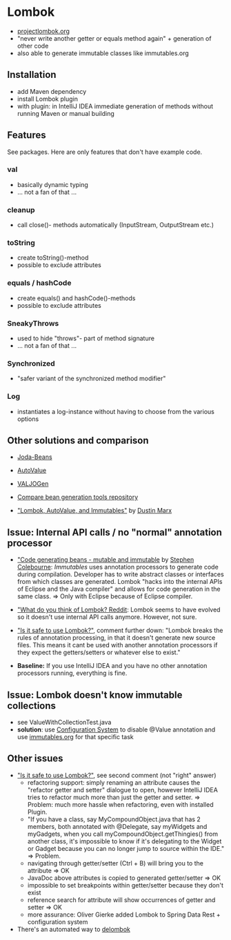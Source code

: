 # Lombok
- [projectlombok.org](https://projectlombok.org)
- "never write another getter or equals method again" + generation of other code
- also able to generate immutable classes like immutables.org 

## Installation
- add Maven dependency
- install Lombok plugin
- with plugin: in IntelliJ IDEA immediate generation of methods without running Maven or manual building

## Features
See packages. Here are only features that don't have example code.

### val
- basically dynamic typing
- ... not a fan of that ...

### cleanup
- call close()- methods automatically (InputStream, OutputStream etc.)

### toString
- create toString()-method
- possible to exclude attributes

### equals / hashCode
- create equals() and hashCode()-methods
- possible to exclude attributes

### SneakyThrows
- used to hide "throws"- part of method signature
- ... not a fan of that ...

### Synchronized
- "safer variant of the synchronized method modifier"

### Log
- instantiates a log-instance without having to choose from the various options

## Other solutions and comparison
- [Joda-Beans](http://www.joda.org/joda-beans/)
- [AutoValue](https://github.com/google/auto/tree/master/value)
- [VALJOGen](http://valjogen.41concepts.com)


- [Compare bean generation tools repository](https://github.com/jodastephen/compare-beangen)
- ["Lombok, AutoValue, and Immutables"](http://marxsoftware.blogspot.de/2016/06/lombok-autovalue-immutables.html) by [Dustin Marx](https://www.blogger.com/profile/10790950138196529391)

## Issue: Internal API calls / no "normal" annotation processor
- ["Code generating beans - mutable and immutable](http://blog.joda.org/2016/09/code-generating-beans.html) by [Stephen Colebourne](https://www.blogger.com/profile/01454237967846880639): _Immutables_ uses annotation processors to generate code during compilation. Developer has to write abstract classes or interfaces from which classes are generated. Lombok "hacks into the internal APIs of Eclipse and the Java compiler" and allows for code generation in the same class. => Only with Eclipse because of Eclipse compiler.
- ["What do you think of Lombok? Reddit](https://www.reddit.com/r/java/comments/6ilt97/what_do_you_think_of_project_lombok/): Lombok seems to have evolved so it doesn't use internal API calls anymore. However, not sure. 
- ["Is it safe to use Lombok?"](https://stackoverflow.com/questions/3852091/is-it-safe-to-use-project-lombok/3853538), comment further down: "Lombok breaks the rules of annotation processing, in that it doesn't generate new source files. This means it cant be used with another annotation processors if they expect the getters/setters or whatever else to exist."

 
- __Baseline:__ If you use IntelliJ IDEA and you have no other annotation processors running, everything is fine.

## Issue: Lombok doesn't know immutable collections
- see ValueWithCollectionTest.java
- __solution__: use [Configuration System](https://projectlombok.org/features/configuration) to disable @Value annotation and use [immutables.org](immutables.org/) for that specific task

## Other issues
- ["Is it safe to use Lombok?"](https://stackoverflow.com/questions/3852091/is-it-safe-to-use-project-lombok/3853538), see second comment (not "right" answer)
    - refactoring support: simply renaming an attribute causes the "refactor getter and setter" dialogue to open, however IntelliJ IDEA tries to refactor much more than just the getter and setter. => Problem: much more hassle when refactoring, even with installed Plugin. 
    - "If you have a class, say MyCompoundObject.java that has 2 members, both annotated with @Delegate, say myWidgets and myGadgets, when you call myCompoundObject.getThingies() from another class, it's impossible to know if it's delegating to the Widget or Gadget because you can no longer jump to source within the IDE." => Problem.
    - navigating through getter/setter (Ctrl + B) will bring you to the attribute => OK
    - JavaDoc above attributes is copied to generated getter/setter => OK
    - impossible to set breakpoints within getter/setter because they don't exist
    - reference search for attribute will show occurrences of getter and setter => OK
    - more assurance: Oliver Gierke added Lombok to Spring Data Rest + configuration system 
- There's an automated way to [delombok](https://projectlombok.org/features/delombok)
